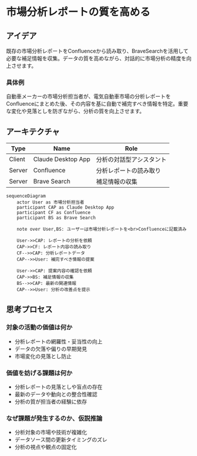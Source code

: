 # 市場分析レポートの質を高める

## アイデア
既存の市場分析レポートをConfluenceから読み取り、BraveSearchを活用して必要な補足情報を収集。データの質を高めながら、対話的に市場分析の精度を向上させます。<br>

### 具体例
自動車メーカーの市場分析担当者が、電気自動車市場の分析レポートをConfluenceにまとめた後、その内容を基に自動で補完すべき情報を特定。重要な変化や見落としを防ぎながら、分析の質を向上させます。<br>

## アーキテクチャ
| Type | Name | Role |
|--|--|--|
| Client | Claude Desktop App | 分析の対話型アシスタント |
| Server | Confluence | 分析レポートの読み取り |
| Server | Brave Search | 補足情報の収集 |

```mermaid
sequenceDiagram
    actor User as 市場分析担当者
    participant CAP as Claude Desktop App
    participant CF as Confluence
    participant BS as Brave Search
    
    note over User,BS: ユーザーは市場分析レポートを<br>Confluenceに記載済み
    
    User->>CAP: レポートの分析を依頼
    CAP->>CF: レポート内容の読み取り
    CF-->>CAP: 分析レポートデータ
    CAP-->>User: 補完すべき情報の提案
    
    User->>CAP: 提案内容の確認を依頼
    CAP->>BS: 補足情報の収集
    BS-->>CAP: 最新の関連情報
    CAP-->>User: 分析の改善点を提示
```

## 思考プロセス

### 対象の活動の価値は何か
- 分析レポートの網羅性・妥当性の向上<br>
- データの欠落や偏りの早期発見<br>
- 市場変化の見落とし防止<br>

### 価値を妨げる課題は何か
- 分析レポートの見落としや盲点の存在<br>
- 最新のデータや動向との整合性確認<br>
- 分析の質が担当者の経験に依存<br>

### なぜ課題が発生するのか、仮説推論
- 分析対象の市場や技術が複雑化<br>
- データソース間の更新タイミングのズレ<br>
- 分析の視点や観点の固定化<br>